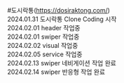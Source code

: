#도시락통(https://dosiraktong.com/) <br>
2024.01.31 도시락통 Clone Coding 시작 <br>
2024.02.01 header 작업중 <br>
2024.02.01 swiper 작업중 <br>
2024.02.02 visual 작업중 <br>
2024.02.05 service 작업중 <br>
2024.02.13 swiper 네비게이션 작업 완료 <br>
2024.02.14 swiper 반응형 작업 완료 <br>